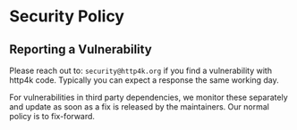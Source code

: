 # Security Policy

## Reporting a Vulnerability

Please reach out to: `security@http4k.org` if you find a vulnerability with http4k code. Typically you can expect a response the same working day. 

For vulnerabilities in third party dependencies, we monitor these separately and update as soon as a fix is released by the maintainers.
Our normal policy is to fix-forward.

